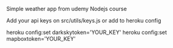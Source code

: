 Simple weather app from udemy Nodejs course

Add your api keys on src/utils/keys.js or add to heroku config

heroku config:set darkskytoken='YOUR_KEY'
heroku config:set mapboxtoken='YOUR_KEY'
